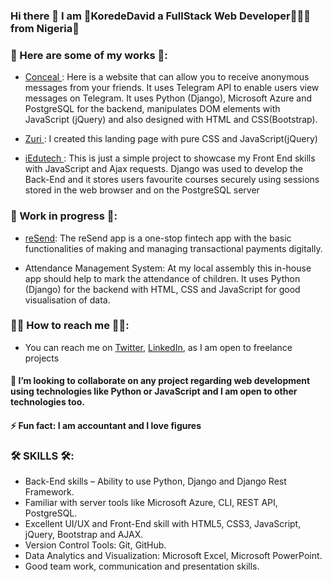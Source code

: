 ### Hi there 👋 I am 👑KoredeDavid a FullStack Web Developer👨🏾‍💻 from Nigeria🌟

### 🎨 Here are some of my works 🎨:
  - <a href="https://concealme.herokuapp.com"> Conceal </a> : Here is a website that can allow you to receive anonymous messages from your friends. It uses
  Telegram API to enable users view messages on Telegram. It uses Python (Django), Microsoft Azure and
  PostgreSQL for the backend, manipulates DOM elements with JavaScript (jQuery) and also designed with
  HTML and CSS(Bootstrap).

  - <a href="https://zuriblog.netlify.com"> Zuri </a> :  I created this landing page with pure CSS and JavaScript(jQuery)

  - <a href="https://iedutech.herokuapp.com"> iEdutech </a>: This is just a simple project to showcase my Front End skills with JavaScript and Ajax requests. Django was used     to develop the Back-End and it stores users favourite courses securely using sessions stored in the web browser and on the PostgreSQL server

### 🚧 Work in progress 🚧:  
  - <a href="https://resendng.herokuapp.com" target="_blank">reSend</a>: The reSend app is a one-stop fintech app with the basic functionalities of making and managing transactional payments digitally.

  - Attendance Management System: At my local assembly this in-house app should help to mark the
     attendance of children. It uses Python (Django) for the backend with HTML, CSS and JavaScript for good
     visualisation of data.

### 🤙🏾 How to reach me 🤙🏾: 
  - You can reach me on  <a target="_blank" href="https://twitter.com/KoredeDavid">Twitter</a>,  <a target="_blank" href="https://linkedin.com/in/korededavid">LinkedIn</a>, as I am open to freelance projects

#### 👯 I’m looking to collaborate on any project regarding web development using technologies like Python or JavaScript and I am open to other technologies too.

#### ⚡ Fun fact: I am accountant and I love figures
 
### 🛠️ SKILLS 🛠️: 
  -	Back-End skills – Ability to use Python, Django and Django Rest Framework.
  -	Familiar with server tools like Microsoft Azure, CLI, REST API, PostgreSQL.
  -	Excellent UI/UX and Front-End skill with HTML5, CSS3, JavaScript, jQuery, Bootstrap and AJAX.
  -	Version Control Tools: Git, GitHub.
  -	Data Analytics and Visualization: Microsoft Excel, Microsoft PowerPoint. 
  -	Good team work, communication and presentation skills.

<!--
**KoredeDavid/KoredeDavid** is a ✨ _special_ ✨ repository because its `README.md` (this file) appears on your GitHub profile.
- 🔭 I’m currently working on a blog and an e-commerce strore
- 🤔 I’m looking for help with ...
- 🌱 I’m currently learning ... RectJs
- 💬 Ask me about ...

- 😄 Pronouns: ...

Here are some ideas to get you started:
-->
